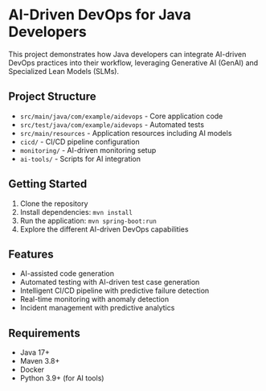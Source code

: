 # AI-Driven DevOps for Java Developers

This project demonstrates how Java developers can integrate AI-driven DevOps practices into their workflow, leveraging Generative AI (GenAI) and Specialized Lean Models (SLMs).

## Project Structure

- `src/main/java/com/example/aidevops` - Core application code
- `src/test/java/com/example/aidevops` - Automated tests
- `src/main/resources` - Application resources including AI models
- `cicd/` - CI/CD pipeline configuration
- `monitoring/` - AI-driven monitoring setup
- `ai-tools/` - Scripts for AI integration

## Getting Started

1. Clone the repository
2. Install dependencies: `mvn install`
3. Run the application: `mvn spring-boot:run`
4. Explore the different AI-driven DevOps capabilities

## Features

- AI-assisted code generation
- Automated testing with AI-driven test case generation
- Intelligent CI/CD pipeline with predictive failure detection
- Real-time monitoring with anomaly detection
- Incident management with predictive analytics

## Requirements

- Java 17+
- Maven 3.8+
- Docker
- Python 3.9+ (for AI tools)